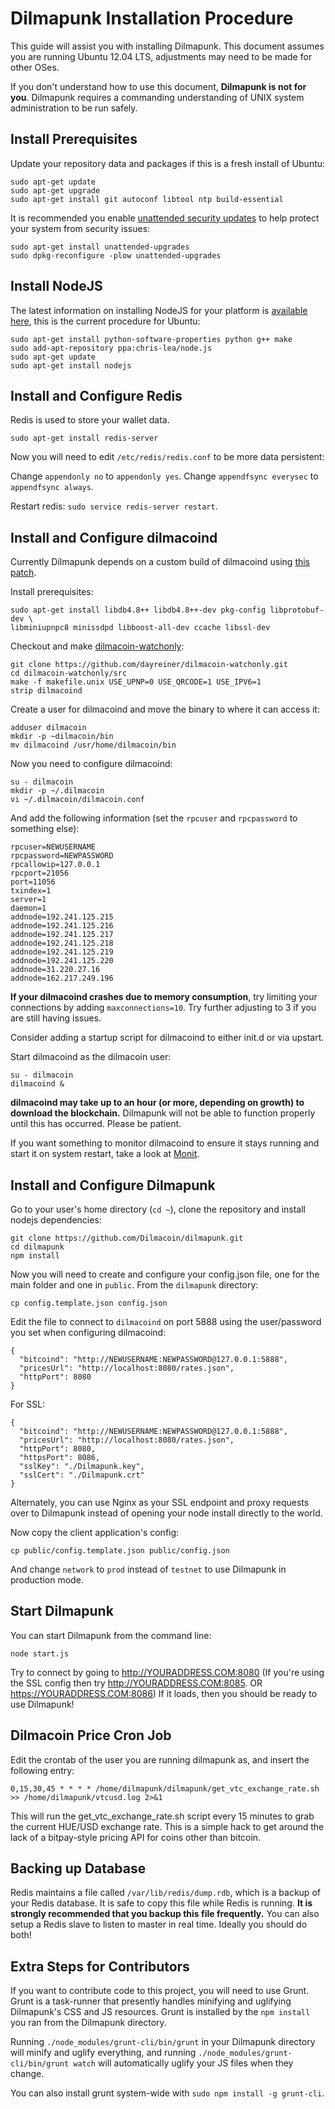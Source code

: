 # Dilmapunk Installation Procedure

This guide will assist you with installing Dilmapunk. This document assumes you are running Ubuntu 12.04 LTS, adjustments may need to be made for other OSes.

If you don't understand how to use this document, **Dilmapunk is not for you**. Dilmapunk requires a commanding understanding of UNIX system administration to be run safely.

## Install Prerequisites

Update your repository data and packages if this is a fresh install of Ubuntu:

```
sudo apt-get update
sudo apt-get upgrade
sudo apt-get install git autoconf libtool ntp build-essential
```

It is recommended you enable [unattended security updates](https://help.ubuntu.com/community/AutomaticSecurityUpdates) to help protect your system from security issues:

```
sudo apt-get install unattended-upgrades
sudo dpkg-reconfigure -plow unattended-upgrades
```

## Install NodeJS

The latest information on installing NodeJS for your platform is [available here](https://github.com/joyent/node/wiki/Installing-Node.js-via-package-manager), this is the current procedure for Ubuntu:

```
sudo apt-get install python-software-properties python g++ make
sudo add-apt-repository ppa:chris-lea/node.js
sudo apt-get update
sudo apt-get install nodejs
```

## Install and Configure Redis

Redis is used to store your wallet data.

```
sudo apt-get install redis-server
```

Now you will need to edit `/etc/redis/redis.conf` to be more data persistent:

Change `appendonly no` to `appendonly yes`.
Change `appendfsync everysec` to `appendfsync always`.

Restart redis: `sudo service redis-server restart`.

## Install and Configure dilmacoind

Currently Dilmapunk depends on a custom build of dilmacoind using [this patch](https://github.com/dayreiner/dilmacoin-watchonly).

Install prerequisites:
```
sudo apt-get install libdb4.8++ libdb4.8++-dev pkg-config libprotobuf-dev \
libminiupnpc8 minissdpd libboost-all-dev ccache libssl-dev
```

Checkout and make [dilmacoin-watchonly](https://github.com/dayreiner/dilmacoin-watchonly):
```
git clone https://github.com/dayreiner/dilmacoin-watchonly.git
cd dilmacoin-watchonly/src
make -f makefile.unix USE_UPNP=0 USE_QRCODE=1 USE_IPV6=1
strip dilmacoind
```

Create a user for dilmacoind and move the binary to where it can access it:
```
adduser dilmacoin
mkdir -p ~dilmacoin/bin
mv dilmacoind /usr/home/dilmacoin/bin
```

Now you need to configure dilmacoind:

```
su - dilmacoin
mkdir -p ~/.dilmacoin
vi ~/.dilmacoin/dilmacoin.conf
```

And add the following information (set the `rpcuser` and `rpcpassword` to something else):

```
rpcuser=NEWUSERNAME
rpcpassword=NEWPASSWORD
rpcallowip=127.0.0.1
rpcport=21056
port=11056
txindex=1
server=1
daemon=1
addnode=192.241.125.215
addnode=192.241.125.216
addnode=192.241.125.217
addnode=192.241.125.218
addnode=192.241.125.219
addnode=192.241.125.220
addnode=31.220.27.16
addnode=162.217.249.196
```
**If your dilmacoind crashes due to memory consumption**, try limiting your connections by adding `maxconnections=10`. Try further adjusting to 3 if you are still having issues.

Consider adding a startup script for dilmacoind to either init.d or via upstart.

Start dilmacoind as the dilmacoin user:

```
su - dilmacoin
dilmacoind &
```

**dilmacoind may take up to an hour (or more, depending on growth) to download the blockchain.** Dilmapunk will not be able to function properly until this has occurred. Please be patient.

If you want something to monitor dilmacoind to ensure it stays running and start it on system restart, take a look at [Monit](http://mmonit.com/monit/).

## Install and Configure Dilmapunk

Go to your user's home directory (`cd ~`), clone the repository and install nodejs dependencies:

```
git clone https://github.com/Dilmacoin/dilmapunk.git
cd dilmapunk
npm install
```

Now you will need to create and configure your config.json file, one for the main folder and one in `public`. From the `dilmapunk` directory:

```
cp config.template.json config.json
```

Edit the file to connect to `dilmacoind` on port 5888 using the user/password you set when configuring dilmacoind:

```
{
  "bitcoind": "http://NEWUSERNAME:NEWPASSWORD@127.0.0.1:5888",
  "pricesUrl": "http://localhost:8080/rates.json",
  "httpPort": 8080
}
```

For SSL:

```
{
  "bitcoind": "http://NEWUSERNAME:NEWPASSWORD@127.0.0.1:5888",
  "pricesUrl": "http://localhost:8080/rates.json",
  "httpPort": 8080,
  "httpsPort": 8086,
  "sslKey": "./Dilmapunk.key",
  "sslCert": "./Dilmapunk.crt"
}
```
Alternately, you can use Nginx as your SSL endpoint and proxy requests over to Dilmapunk instead of opening your node install directly to the world.

Now copy the client application's config:

```
cp public/config.template.json public/config.json
```

And change `network` to `prod` instead of `testnet` to use Dilmapunk in production mode.

## Start Dilmapunk

You can start Dilmapunk from the command line:

```
node start.js
```

Try to connect by going to http://YOURADDRESS.COM:8080  (If you're using the SSL config then try  http://YOURADDRESS.COM:8085. OR https://YOURADDRESS.COM:8086) If it loads, then you should be ready to use Dilmapunk!

## Dilmacoin Price Cron Job

Edit the crontab of the user you are running dilmapunk as, and insert the following entry:

```
0,15,30,45 * * * * /home/dilmapunk/dilmapunk/get_vtc_exchange_rate.sh >> /home/dilmapunk/vtcusd.log 2>&1
```

This will run the get_vtc_exchange_rate.sh script every 15 minutes to grab the current HUE/USD exchange rate. This is a simple hack to get around the lack of a bitpay-style pricing API for coins other than bitcoin.

## Backing up Database

Redis maintains a file called `/var/lib/redis/dump.rdb`, which is a backup of your Redis database. It is safe to copy this file while Redis is running. **It is strongly recommended that you backup this file frequently.** You can also setup a Redis slave to listen to master in real time. Ideally you should do both!

## Extra Steps for Contributors

If you want to contribute code to this project, you will need to use Grunt. Grunt is a task-runner that presently handles minifying and uglifying Dilmapunk's CSS and JS resources.  Grunt is installed by the `npm install` you ran from the Dilmapunk directory.

Running `./node_modules/grunt-cli/bin/grunt` in your Dilmapunk directory will minify and uglify everything, and running `./node_modules/grunt-cli/bin/grunt watch` will automatically uglify your JS files when they change.

You can also install grunt system-wide with `sudo npm install -g grunt-cli`.
